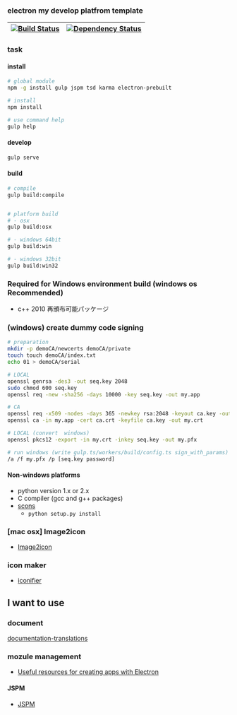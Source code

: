 ### electron my develop platfrom template

|[![Build Status](https://travis-ci.org/MSakamaki/electron-dev-platform.svg?branch=master)](https://travis-ci.org/MSakamaki/electron-dev-platform)|[![Dependency Status](https://gemnasium.com/MSakamaki/electron-dev-platform.svg)](https://gemnasium.com/MSakamaki/electron-dev-platform)|
|:-:|:-:|

### task

#### install

```sh
# global module
npm -g install gulp jspm tsd karma electron-prebuilt

# install
npm install

# use command help
gulp help
```

#### develop

```sh
gulp serve
```

#### build

```sh
# compile
gulp build:compile


# platform build 
# - osx
gulp build:osx

# - windows 64bit
gulp build:win

# - windows 32bit
gulp build:win32

```

### Required for Windows environment build (windows os Recommended)

 - c++ 2010 再頒布可能パッケージ

### (windows) create dummy code signing

```sh
# preparation
mkdir -p demoCA/newcerts demoCA/private
touch touch demoCA/index.txt
echo 01 > demoCA/serial

# LOCAL
openssl genrsa -des3 -out seq.key 2048
sudo chmod 600 seq.key
openssl req -new -sha256 -days 10000 -key seq.key -out my.app

# CA
openssl req -x509 -nodes -days 365 -newkey rsa:2048 -keyout ca.key -out ca.crt
openssl ca -in my.app -cert ca.crt -keyfile ca.key -out my.crt

# LOCAL (convert  windows)
openssl pkcs12 -export -in my.crt -inkey seq.key -out my.pfx

# run windows (write gulp.ts/workers/build/config.ts sign_with_params)
/a /f my.pfx /p [seq.key password]
```

#### Non-windows platforms

 + python version 1.x or 2.x
 + C compiler (gcc and g++ packages)
 + [scons](http://www.scons.org/)
   + `python setup.py install`

### [mac osx] Image2icon

 + [Image2icon](http://www.img2icnsapp.com/)

### icon maker

 + [iconifier](http://iconifier.net/)

## I want to use

### document

[documentation-translations](https://github.com/atom/electron#documentation-translations)

### mozule management

 + [Useful resources for creating apps with Electron](https://github.com/sindresorhus/awesome-electron)

#### JSPM

 + [JSPM](http://jspm.io)
